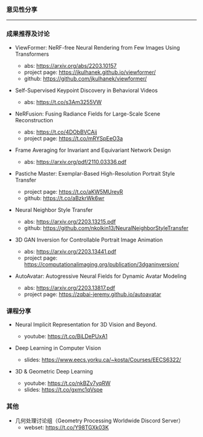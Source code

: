 ### 意见性分享

***

### 成果推荐及讨论

- ViewFormer: NeRF-free Neural Rendering from Few Images Using Transformers
  - abs: https://arxiv.org/abs/2203.10157
  - project page: https://jkulhanek.github.io/viewformer/
  - github: https://github.com/jkulhanek/viewformer/

- Self-Supervised Keypoint Discovery in Behavioral Videos
  - abs: https://t.co/s3Am3255VW

- NeRFusion: Fusing Radiance Fields for Large-Scale Scene Reconstruction
  - abs: https://t.co/4DObBVCAij
  - project page: https://t.co/mRYSpEeO3a

- Frame Averaging for Invariant and Equivariant Network Design
  - abs: https://arxiv.org/pdf/2110.03336.pdf

- Pastiche Master: Exemplar-Based High-Resolution Portrait Style Transfer
  - project page: https://t.co/aKW5MUreyR
  - github: https://t.co/aBzkrWk6wr

- Neural Neighbor Style Transfer
  - abs: https://arxiv.org/2203.13215.pdf
  - github: https://github.com/nkolkin13/NeuralNeighborStyleTransfer

- 3D GAN Inversion for Controllable Portrait Image Animation
  - abs: https://arxiv.org/2203.13441.pdf
  - project page: https://computationalimaging.org/publication/3dganinversion/

- AutoAvatar: Autogressive Neural Fields for Dynamic Avatar Modeling
  - abs: https://arxiv.org/2203.13817.pdf
  - project page: https://zqbai-jeremy.github.io/autoavatar 

### 课程分享

- Neural Implicit Representation for 3D Vision and Beyond.
  - youtube: https://t.co/BiLDePUxA1

- Deep Learning in Computer Vision
  - slides: https://www.eecs.yorku.ca/~kosta/Courses/EECS6322/

- 3D & Geometric Deep Learning
  - youtube: https://t.co/nkBZv7yqRW
  - slides: https://t.co/gxmc1qVspe

### 其他

- 几何处理讨论组（Geometry Processing Worldwide Discord Server）
  - webset: https://t.co/Y98TGXk03K
